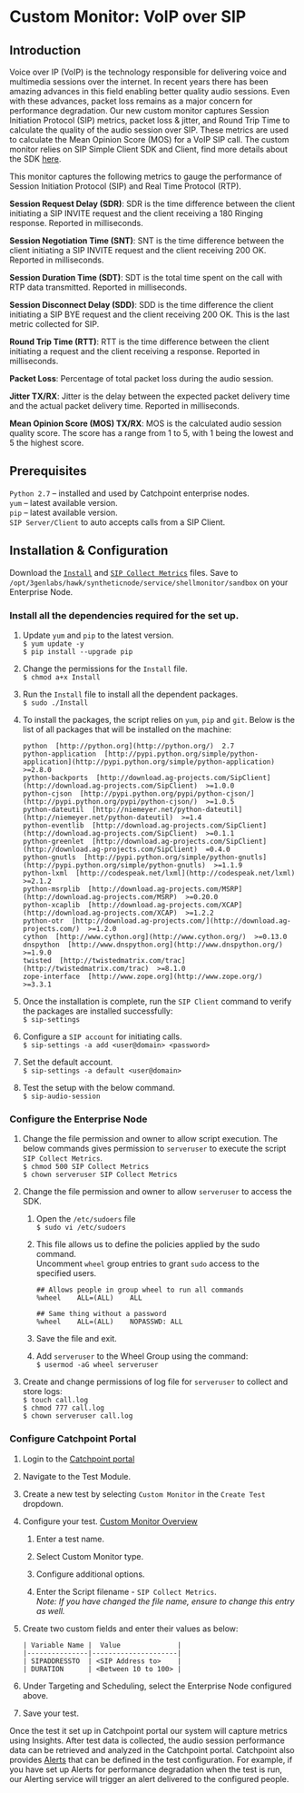 # Custom Monitor: VoIP over SIP

## Introduction

Voice over IP (VoIP) is the technology responsible for delivering voice and multimedia sessions over the internet. In recent years there has been amazing advances in this field enabling better quality audio sessions. Even with these advances, packet loss remains as a major concern for performance degradation. Our new custom monitor captures Session Initiation Protocol (SIP) metrics, packet loss & jitter, and Round Trip Time to calculate the quality of the audio session over SIP. These metrics are used to calculate the Mean Opinion Score (MOS) for a VoIP SIP call. The custom monitor relies on SIP Simple Client SDK and Client, find more details about the SDK [here](https://sipsimpleclient.org/).

This monitor captures the following metrics to gauge the performance of Session Initiation Protocol (SIP) and Real Time Protocol (RTP).

**Session Request Delay (SDR)**: SDR is the time difference between the client initiating a SIP INVITE request and the client receiving a 180 Ringing response. Reported in milliseconds.

**Session Negotiation Time (SNT)**: SNT is the time difference between the client initiating a SIP INVITE request and the client receiving 200 OK. Reported in milliseconds.

**Session Duration Time (SDT)**: SDT is the total time spent on the call with RTP data transmitted. Reported in milliseconds.

**Session Disconnect Delay (SDD)**:  SDD is the time difference the client initiating a SIP BYE request and the client receiving 200 OK. This is the last metric collected for SIP.

**Round Trip Time (RTT)**: RTT is the time difference between the client initiating a request and the client receiving a response. Reported in milliseconds.

**Packet Loss**: Percentage of total packet loss during the audio session.

**Jitter TX/RX**: Jitter is the delay between the expected packet delivery time and the actual packet delivery time. Reported in milliseconds.

**Mean Opinion Score (MOS) TX/RX**: MOS is the calculated audio session quality score. The score has a range from 1 to 5, with 1 being the lowest and 5 the highest score.

## Prerequisites

`Python 2.7` – installed and used by Catchpoint enterprise nodes.  
`yum` – latest available version.  
`pip` – latest available version.  
`SIP Server/Client` to auto accepts calls from a SIP Client.  

## Installation & Configuration

Download the [`Install`](install) and [`SIP Collect Metrics`](SIP%20Collect%20Metrics) files.
Save to `/opt/3genlabs/hawk/syntheticnode/service/shellmonitor/sandbox` on your Enterprise Node.

### Install all the dependencies required for the set up.

1. Update `yum` and `pip` to the latest version.  
`$ yum update -y`  
`$ pip install --upgrade pip`

1. Change the permissions for the `Install` file.  
`$ chmod a+x Install`

1. Run the `Install` file to install all the dependent packages.  
`$ sudo ./Install`

1. To install the packages, the script relies on `yum`, `pip` and `git`. Below is the list of all packages that will be installed on the machine:
    ```
    python  [http://python.org](http://python.org/)  2.7
    python-application  [http://pypi.python.org/simple/python-application](http://pypi.python.org/simple/python-application)  >=2.8.0
    python-backports  [http://download.ag-projects.com/SipClient](http://download.ag-projects.com/SipClient)  >=1.0.0
    python-cjson  [http://pypi.python.org/pypi/python-cjson/](http://pypi.python.org/pypi/python-cjson/)  >=1.0.5
    python-dateutil  [http://niemeyer.net/python-dateutil](http://niemeyer.net/python-dateutil)  >=1.4
    python-eventlib  [http://download.ag-projects.com/SipClient](http://download.ag-projects.com/SipClient)  >=0.1.1
    python-greenlet  [http://download.ag-projects.com/SipClient](http://download.ag-projects.com/SipClient)  =0.4.0
    python-gnutls  [http://pypi.python.org/simple/python-gnutls](http://pypi.python.org/simple/python-gnutls)  >=1.1.9
    python-lxml  [http://codespeak.net/lxml](http://codespeak.net/lxml)  >=2.1.2
    python-msrplib  [http://download.ag-projects.com/MSRP](http://download.ag-projects.com/MSRP)  >=0.20.0
    python-xcaplib  [http://download.ag-projects.com/XCAP](http://download.ag-projects.com/XCAP)  >=1.2.2
    python-otr  [http://download.ag-projects.com/](http://download.ag-projects.com/)  >=1.2.0
    cython  [http://www.cython.org](http://www.cython.org/)  >=0.13.0
    dnspython  [http://www.dnspython.org](http://www.dnspython.org/)  >=1.9.0
    twisted  [http://twistedmatrix.com/trac](http://twistedmatrix.com/trac)  >=8.1.0
    zope-interface  [http://www.zope.org](http://www.zope.org/)  >=3.3.1
    ```

1. Once the installation is complete, run the `SIP Client` command to verify the packages are installed successfully:  
`$ sip-settings`

1. Configure a `SIP account` for initiating calls.  
`$ sip-settings -a add <user@domain> <password>`

1. Set the default account.  
`$ sip-settings -a default <user@domain>`

1. Test the setup with the below command.  
`$ sip-audio-session`

### Configure the Enterprise Node

1. Change the file permission and owner to allow script execution. The below commands gives permission to `serveruser` to execute the script `SIP Collect Metrics`.  
`$ chmod 500 SIP Collect Metrics`  
`$ chown serveruser SIP Collect Metrics`

1. Change the file permission and owner to allow `serveruser` to access the SDK.
    1. Open the `/etc/sudoers` file  
    `$ sudo vi /etc/sudoers` 

    1. This file allows us to define the policies applied by the sudo command.  
    Uncomment `wheel` group entries to grant `sudo` access to the specified users.
        ```
        ## Allows people in group wheel to run all commands
        %wheel    ALL=(ALL)    ALL

        ## Same thing without a password  
        %wheel    ALL=(ALL)    NOPASSWD: ALL
        ```

    1. Save the file and exit.

    1. Add `serveruser` to the Wheel Group using the command:  
    `$ usermod -aG wheel serveruser`

1. Create and change permissions of log file for `serveruser` to collect and store logs:  
`$ touch call.log`  
`$ chmod 777 call.log`  
`$ chown serveruser call.log`  

### Configure Catchpoint Portal

1. Login to the [Catchpoint portal](https://portal.catchpoint.com/ui/Entry/Login.aspx)

1. Navigate to the Test Module.

1. Create a new test by selecting `Custom Monitor` in the `Create Test` dropdown.  

1. Configure your test. [Custom Monitor Overview](https://support.catchpoint.com/hc/en-us/articles/360004586331)
    1. Enter a test name.
    
    1. Select Custom Monitor type.
    
    1. Configure additional options.
    
    1. Enter the Script filename - `SIP Collect Metrics`.  
    _Note: If you have changed the file name, ensure to change this entry as well._
    
1. Create two custom fields and enter their values as below:
    ```
    | Variable Name |  Value              |  
    |---------------|---------------------|  
    | SIPADDRESSTO  | <SIP Address to>    |  
    | DURATION      | <Between 10 to 100> |  
    ```
1. Under Targeting and Scheduling, select the Enterprise Node configured above.

1. Save your test.

Once the test it set up in Catchpoint portal our system will capture metrics using Insights. After test data is collected, the audio session performance data can be retrieved and analyzed in the Catchpoint portal. Catchpoint also provides [Alerts](https://support.catchpoint.com/hc/en-us/articles/203646755) that can be defined in the test configuration. For example, if you have set up Alerts for performance degradation when the test is run, our Alerting service will trigger an alert delivered to the configured people.

